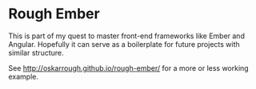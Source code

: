 # Rough Ember

This is part of my quest to master front-end frameworks like Ember and Angular. Hopefully it can serve as a boilerplate for future projects with similar structure.

See http://oskarrough.github.io/rough-ember/ for a more or less working example.
